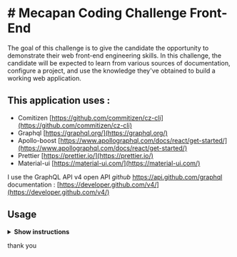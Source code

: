 
# # Mecapan Coding Challenge Front-End

The goal of this challenge is to give the candidate the opportunity to demonstrate their web front-end engineering skills. In this challenge, the candidate will be expected to learn from various sources of documentation, configure a project, and use the knowledge they've obtained to build a working web application.

## This application uses :
* Comitizen [https://github.com/commitizen/cz-cli](https://github.com/commitizen/cz-cli)
* Graphql [https://graphql.org/](https://graphql.org/)
* Apollo-boost [https://www.apollographql.com/docs/react/get-started/](https://www.apollographql.com/docs/react/get-started/)
* Prettier [https://prettier.io/](https://prettier.io/)
* Material-ui [https://material-ui.com/](https://material-ui.com/)

I use the GraphQL API v4 open API *github* https://api.github.com/graphql
documentation : [https://developer.github.com/v4/](https://developer.github.com/v4/)

## Usage

<details><summary><b>Show instructions</b></summary>

1. Install the package:

    ```sh
    $ yarn or npm install
    ```

2. You must add your github token in `.env` [tutorial create github token](https://help.github.com/en/github/authenticating-to-github/creating-a-personal-access-token-for-the-command-line)

    ```diff
    + GIT_TOKEN : {your github token}
    ```

3. I have added the github Graphql url

    ```diff
    + GRAPHQL_URI = https://api.github.com/graphql
    ```

4. To run locally you type `yarn dev` in the terminal :

    ```diff
      "dev": "ts-node --project tsconfig.server.json server/index.ts",
    ```

5. to run production mode type `yarn build` and `yarn start` in terminal :


    ```diff
      "scripts": {
        "build": "next build",
        "start": "NODE_ENV=production ts-node --project tsconfig.server.json server/index.ts",
      }
    ```

6. To push to repo you must `git add .` and here I make a neat commit. I use comitizen. You just type `yarn commit` [https://github.com/commitizen/cz-cli](https://github.com/commitizen/cz-cli)


</details>

thank you